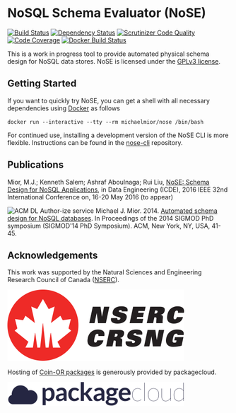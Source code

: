 # NoSQL Schema Evaluator (NoSE)

[![Build Status](https://travis-ci.org/michaelmior/NoSE.svg?branch=master)](https://travis-ci.org/michaelmior/NoSE)
[![Dependency Status](https://gemnasium.com/michaelmior/NoSE.svg)](https://gemnasium.com/michaelmior/NoSE)
[![Scrutinizer Code Quality](https://scrutinizer-ci.com/g/michaelmior/NoSE/badges/quality-score.png?b=master)](https://scrutinizer-ci.com/g/michaelmior/NoSE/?branch=master)
[![Code Coverage](https://scrutinizer-ci.com/g/michaelmior/NoSE/badges/coverage.png?b=master)](https://scrutinizer-ci.com/g/michaelmior/NoSE/?branch=master)
[![Docker Build Status](https://img.shields.io/docker/build/michaelmior/nose.svg)]()

This is a work in progress tool to provide automated physical schema design for NoSQL data stores.
NoSE is licensed under the [GPLv3 license](LICENSE.md).

## Getting Started

If you want to quickly try NoSE, you can get a shell with all necessary dependencies using [Docker](https://www.docker.com/) as follows

    docker run --interactive --tty --rm michaelmior/nose /bin/bash

For continued use, installing a development version of the NoSE CLI is more flexible.
Instructions can be found in the [nose-cli](https://github.com/michaelmior/nose-cli) repository.

## Publications

Mior, M.J.; Kenneth Salem; Ashraf Aboulnaga; Rui Liu, [NoSE: Schema Design for NoSQL Applications](https://www.researchgate.net/publication/296485511_NoSE_Schema_Design_for_NoSQL_Applications), in Data Engineering (ICDE), 2016 IEEE 32nd International Conference on, 16-20 May 2016 (to appear)

![ACM DL Author-ize service](http://dl.acm.org/images/oa.gif) Michael J. Mior. 2014. [Automated schema design for NoSQL databases](http://dl.acm.org/authorize?N71145). In Proceedings of the 2014 SIGMOD PhD symposium (SIGMOD'14 PhD Symposium). ACM, New York, NY, USA, 41-45.

## Acknowledgements

This work was supported by the Natural Sciences and Engineering Research Council of Canada ([NSERC](http://nserc.gc.ca)).

[![NSERC](assets/NSERC-logo.png)](http://nserc.gc.ca)

Hosting of [Coin-OR packages](https://packagecloud.io/michaelmior/coinor/) is generously provided by packagecloud.

[![packagecloud](assets/packagecloud-logo.png)](https://packagecloud.io)
